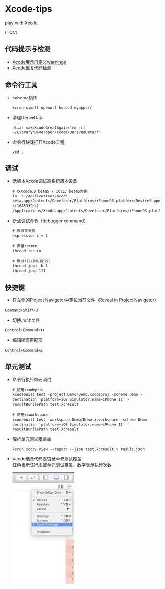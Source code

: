 # Xcode-tips
play with Xcode

[TOC]

## 代码提示与检测
- [Xcode展示自定义warnings](https://jerrychu.github.io/2018/08/05/Xcode-warnings/)
- [Xcode重复代码检测](https://jerrychu.github.io/2018/08/05/Xcode-cpd/)

## 命令行工具
- scheme跳转
  ```shell
  xcrun simctl openurl booted myapp://
  ```
  
- 清理DeriveData
  ```shell
  alias makeXcodeGreatAgain='rm -rf ~/Library/Developer/Xcode/DerivedData/*'
  ```

- 命令行快速打开Xcode工程
  ```shell
  xed .
  ```
## 调试

- 低版本Xcode调试高系统版本设备
  ```shell
  # 以Xcode10 beta5 / iOS12 beta5为例
  ln -s /Applications/Xcode-beta.app/Contents/Developer/Platforms/iPhoneOS.platform/DeviceSupport/12.0\ \(16A5339e\)      /Applications/Xcode.app/Contents/Developer/Platforms/iPhoneOS.platform/DeviceSupport
  ```
- 断点调试命令（debugger command）
  ```shell
  # 修改变量值
  expression i = 1
  
  # 直接return
  thread return
  
  # 跳过1行/跳到指定行
  thread jump -b 1 
  thread jump 111
  ```

## 快捷键

- 在左侧的Project Navigator中定位当前文件（Reveal in Project Navigator）

`Command+Shift+J`

- 切换.m/.h文件

`Control+Command+⬆️⬇️`

- 编辑所有匹配项

`Control+Command+E`

## 单元测试

- 命令行执行单元测试
  ```shell
  # 使用xcodeproj
  xcodebuild test -project Demo/Demo.xcodeproj -scheme Demo -destination 'platform=iOS Simulator,name=iPhone 11' -resultBundlePath test.xcresult

  # 使用xcworkspace
  xcodebuild test -workspace Demo/Demo.xcworkspace -scheme Demo -destination 'platform=iOS Simulator,name=iPhone 11' -resultBundlePath test.xcresult
  ```

- 解析单元测试覆盖率
  ```
  xcrun xccov view --report --json test.xcresult > result.json
  ```

- Xcode展示代码是否被单元测试覆盖  
  红色表示该行未被单元测试覆盖，数字表示执行次数
 
  <img src="Resource/xcode_cov.png" alt="Xcode代码覆盖" style="width:200px;"/>
